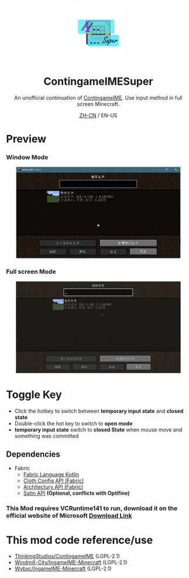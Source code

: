 <center><div align="center">

<img height="150" width="150" src="icon/400x400.png"/>

# ContingameIMESuper

An unofficial continuation of [ContingameIME](https://github.com/ThinkingStudios/ContingameIME). Use input method in full screen Minecraft.

[ZH-CN](README.md) / EN-US

</div></center>

# Preview

### Window Mode

<div align="center">
<img height="250" width="450" src="old/docs/WindowInput.gif"/>
</div>

### Full screen Mode

<div align="center">
<img height="250" width="450" src="old/docs/FullScreenInput.gif"/>
</div>

# Toggle Key

- Click the hotkey to switch between **temporary input state** and **closed state**
- Double-click the hot key to switch to **open mode**
- **temporary input state** switch to **closed State** when mouse move and something was committed

## Dependencies

- Fabric
    - [Fabric Language Kotlin](https://www.curseforge.com/minecraft/mc-mods/fabric-language-kotlin)
    - [Cloth Config API (Fabric)](https://www.curseforge.com/minecraft/mc-mods/cloth-config)
    - [Architectury API (Fabric)](https://www.curseforge.com/minecraft/mc-mods/architectury-api)
    - [Satin API](https://www.curseforge.com/minecraft/mc-mods/satin-api) **(Optional, conflicts with Optifine)**

### This Mod requires VCRuntime141 to run, download it on the official website of Microsoft [Download Link](https://learn.microsoft.com/en-US/cpp/windows/latest-supported-vc-redist)

# This mod code reference/use
- [ThinkingStudios/ContingameIME](https://github.com/ThinkingStudios/ContingameIME) (LGPL-2.1)
- [Windmill-City/IngameIME-Minecraft](https://github.com/Windmill-City/IngameIME-Minecraft) (LGPL-2.1)
- [Wybxc/IngameIME-Minecraft](https://github.com/Wybxc/IngameIME-Minecraft) (LGPL-2.1)
